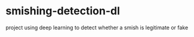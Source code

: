 # smishing-detection-dl
project using deep learning to detect whether a smish is legitimate or fake 
